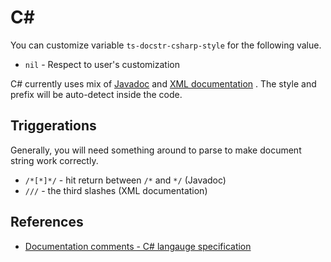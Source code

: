 # C# #

You can customize variable `ts-docstr-csharp-style` for the following value.

* `nil` - Respect to user's customization

C# currently uses mix of [Javadoc](https://en.wikipedia.org/wiki/Javadoc) and
[XML documentation](https://docs.microsoft.com/en-us/dotnet/csharp/programming-guide/xmldoc/)
. The style and prefix will be auto-detect inside the code.

## Triggerations

Generally, you will need something around to parse to make document string work
correctly.

* `/*[*]*/` - hit return between `/*` and `*/` (Javadoc)
* `///` - the third slashes (XML documentation)

## References

* [Documentation comments - C# langauge specification](https://docs.microsoft.com/en-us/dotnet/csharp/language-reference/language-specification/documentation-comments)
